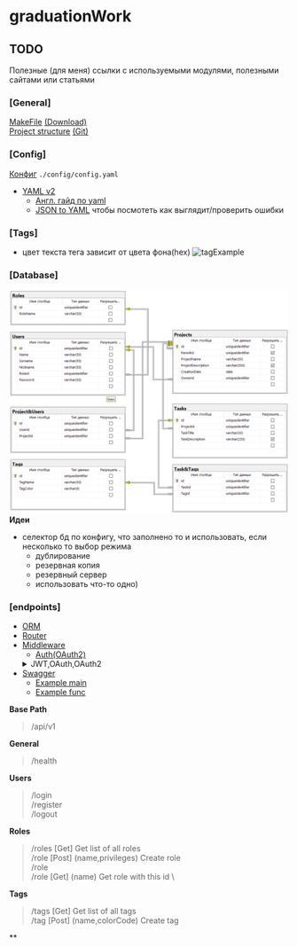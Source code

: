 # graduationWork
## TODO
Полезные (для меня) ссылки с используемыми модулями, полезными сайтами или статьями

### [General]
[MakeFile](https://habr.com/ru/post/461467/) [(Download)](http://gnuwin32.sourceforge.net/packages/make.htm) \
[Project structure](https://medium.com/nuances-of-programming/идеальная-настройка-вашего-следующего-golang-проекта-1b2108c365e) 
[(Git)](https://github.com/MartinHeinz/go-project-blueprint)

### [Config]
[Конфиг](./config/config.yaml) `./config/config.yaml` 
* [YAML v2](https://github.com/go-yaml/yaml/) 
  * [Англ. гайд по yaml](https://www.cloudbees.com/blog/yaml-tutorial-everything-you-need-get-started) 
  * [JSON to YAML](https://www.json2yaml.com) чтобы посмотеть как выглядит/проверить ошибки

### [Tags]
- цвет текста тега зависит от цвета фона(hex) 
  ![tagExample](./assets/images/tagExample.png)
  
### [Database]
![ER Model](./assets/images/ER_Diag.png) \
**Идеи**  
- селектор бд по конфигу, что заполнено то и использовать, если несколько то выбор режима
    - дублирование
    - резервная копия
    - резервный сервер
    - использовать что-то одно)
  
### [endpoints]
- [ORM](https://github.com/go-reform/reform)  
- [Router](https://github.com/gin-gonic/gin)
- [Middleware](https://github.com/gin-gonic/contrib)
  * [Auth(OAuth2)]()
  <details> 
    <summary>JWT,OAuth,OAuth2</summary>
    Firstly, we have to differentiate JWT and OAuth. Basically, JWT is a token format. OAuth is an authorization protocol that can use JWT as a token. OAuth uses server-side and client-side storage. If you want to do real logout you must go with OAuth2. Authentication with JWT token can not logout actually. Because you don't have an Authentication Server that keeps track of tokens. If you want to provide an API to 3rd party clients, you must use OAuth2 also. OAuth2 is very flexible. JWT implementation is very easy and does not take long to implement. If your application needs this sort of flexibility, you should go with OAuth2. But if you don't need this use-case scenario, implementing OAuth2 is a waste of time.
  </details>
- [Swagger](https://github.com/swaggo/gin-swagger)
   * [Example main](https://github.com/swaggo/swag/blob/master/example/celler/main.go)
   * [Example func](https://github.com/swaggo/swag/blob/master/example/celler/controller/examples.go)
  
**Base Path**  
> /api/v1  

**General**
> /health

**Users**
> /login \
> /register \
> /logout 

**Roles**
> /roles [Get] Get list of all roles \
> /role [Post] (name,privileges) Create role \
> /role \
> /role [Get] (name) Get role with this id \

**Tags**
> /tags [Get] Get list of all tags \
> /tag [Post] (name,colorCode) Create tag

**